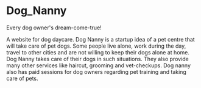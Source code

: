 # Dog_Nanny
Every dog owner's dream-come-true! 

A website for dog daycare. Dog Nanny is a startup idea of a pet centre that will take care of pet dogs. Some people live alone, work during the day, travel to other cities and are not willing to keep their dogs alone at home. Dog Nanny takes care of their dogs in such situations. They also provide many other services like haircut, grooming and vet-checkups. Dog nanny also has paid sessions for dog owners regarding pet training and taking care of pets.
